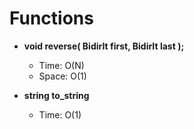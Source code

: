 # Functions

- **void reverse( BidirIt first, BidirIt last );**
  - Time: O(N)
  - Space: O(1)

- **string to_string**
  - Time: O(1)
